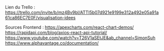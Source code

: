 Lien du Trello :
https://trello.com/invite/b/mz4Bv9bl/ATTI5b07d921e9199e312a492e05a91a61ca86EC7E0F/visualisation-idees


Sources Frontend :
https://apexcharts.com/react-chart-demos/
https://rapidapi.com/blog/axios-react-api-tutorial/ 
https://www.youtube.com/watch?v=T26V1aSEtJE&ab_channel=SimonSuh 
https://www.alphavantage.co/documentation/ 
